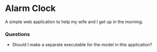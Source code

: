 # Alarm Clock

A simple web application to help my wife and I get up in the morning.

### Questions

* Should I make a separate executable for the model in this application?